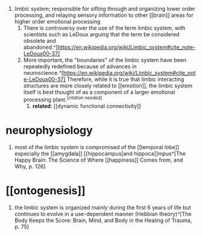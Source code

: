 1. limbic system; responsible for sifting through and organizing lower order processing, and relaying sensory information to other [[brain]] areas for higher order emotional processing
	1. There is controversy over the use of the term limbic system, with scientists such as LeDoux arguing that the term be considered obsolete and abandoned.^[https://en.wikipedia.org/wiki/Limbic_system#cite_note-LeDoux00-37]
	2. More important, the "boundaries" of the limbic system have been repeatedly redefined because of advances in neuroscience.^[https://en.wikipedia.org/wiki/Limbic_system#cite_note-LeDoux00-37] Therefore, while it is true that limbic interacting structures are more closely related to [[emotion]], the limbic system itself is best thought of as a component of a larger emotional processing plant.<sup>[*citation needed*]</sup>
		1. **related**: [[dynamic functional connectivity]]

# neurophysiology
1. most of the limbic system is compromised of the [[temporal lobe]] especially the [[amygdala]] [[hippocampus|and hippoca]]mpus^[The Happy Brain: The Science of Where [[happiness]] Comes from, and Why, p. 126]

# [[ontogenesis]]
1. the limbic system is organized mainly during the first 6 years of life but continues to evolve in a use-dependent manner (Hebbian theory)^[The Body Keeps the Score: Brain, Mind, and Body in the Healing of Trauma, p. 75]